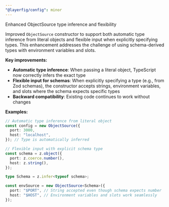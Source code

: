 ```yaml
---
"@layerfig/config": minor
---
```


Enhanced ObjectSource type inference and flexibility

Improved `ObjectSource` constructor to support both automatic type inference from literal objects and flexible input when explicitly specifying types. This enhancement addresses the challenge of using schema-derived types with environment variables and slots.

**Key improvements:**

- **Automatic type inference**: When passing a literal object, TypeScript now correctly infers the exact type
- **Flexible input for schemas**: When explicitly specifying a type (e.g., from Zod schemas), the constructor accepts strings, environment variables, and slots where the schema expects specific types
- **Backward compatibility**: Existing code continues to work without changes

**Examples:**

```ts
// Automatic type inference from literal object
const config = new ObjectSource({
  port: 3000,
  host: "localhost",
}); // Type is automatically inferred

// Flexible input with explicit schema type
const schema = z.object({
  port: z.coerce.number(),
  host: z.string(),
});

type Schema = z.infer<typeof schema>;

const envSource = new ObjectSource<Schema>({
  port: "$PORT", // String accepted even though schema expects number
  host: "$HOST", // Environment variables and slots work seamlessly
});
```
